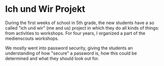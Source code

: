 # Ich und Wir Projekt

During the first weeks of school in 5th grade, the new students have a so called "ich und wir" (me and us) project in which they do all kinds of things: from activities to workshops. For four years, I organized a part of the medienscouts workshops.

We mostly went into password security, giving the students an understanding of how "secure" a password is, how this could be determined and what they should look out for.
